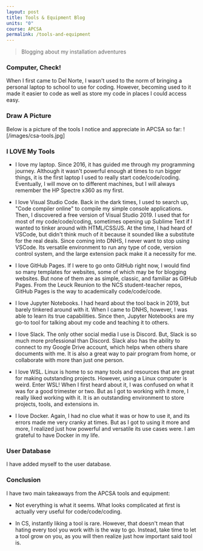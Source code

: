 ```yaml
---
layout: post
title: Tools & Equipment Blog
units: "0"
course: APCSA
permalink: /tools-and-equipment
---
```


> Blogging about my installation adventures

### Computer, Check!

When I first came to Del Norte, I wasn't used to the norm of bringing a personal laptop to school to use for coding. However, becoming used to it made it easier to code as well as store my code in places I could access easy.

### Draw A Picture

Below is a picture of the tools I notice and appreciate in APCSA so far:
![/images/csa-tools.jpg]

### I LOVE My Tools

- I love my laptop. Since 2016, it has guided me through my programming journey. Although it wasn't powerful enough at times to run bigger things, it is the first laptop I used to really start code/code/coding. Eventually, I will move on to different machines, but I will always remember the HP Spectre x360 as my first.

- I love Visual Studio Code. Back in the dark times, I used to search up, "Code compiler online" to compile my simple console applications. Then, I discovered a free version of Visual Studio 2019. I used that for most of my code/code/coding, sometimes opening up Sublime Text if I wanted to tinker around with HTML/CSS/JS. At the time, I had heard of VSCode, but didn't think much of it because it sounded like a substitute for the real deals. Since coming into DNHS, I never want to stop using VSCode. Its versatile environment to run any type of code, version control system, and the large extension pack make it a necessity for me.

- I love GitHub Pages. If I were to go onto GitHub right now, I would find so many templates for websites, some of which may be for blogging websites. But none of them are as simple, classic, and familiar as GitHub Pages. From the Leuck Reunion to the NCS student-teacher repos, GitHub Pages is the way to academically code/code/code.

- I love Jupyter Notebooks. I had heard about the tool back in 2019, but barely tinkered around with it. When I came to DNHS, however, I was able to learn its true capabilities. Since then, Jupyter Notebooks are my go-to tool for talking about my code and teaching it to others.

- I love Slack. The only other social media I use is Discord. But, Slack is so much more professional than Discord. Slack also has the ability to connect to my Google Drive account, which helps when others share documents with me. It is also a great way to pair program from home, or collaborate with more than just one person. 

- I love WSL. Linux is home to so many tools and resources that are great for making outstanding projects. However, using a Linux computer is weird. Enter WSL! When I first heard about it, I was confused on what it was for a good trimester or two. But as I got to working with it more, I really liked working with it. It is an outstanding environment to store projects, tools, and extensions in.

- I love Docker. Again, I had no clue what it was or how to use it, and its errors made me very cranky at times. But as I got to using it more and more, I realized just how powerful and versatile its use cases were. I am grateful to have Docker in my life.

### User Database

I have added myself to the user database.

### Conclusion

I have two main takeaways from the APCSA tools and equipment:

- Not everything is what it seems. What looks complicated at first is actually very useful for code/code/coding.

- In CS, instantly liking a tool is rare. However, that doesn't mean that hating every tool you work with is the way to go. Instead, take time to let a tool grow on you, as you will then realize just how important said tool is.